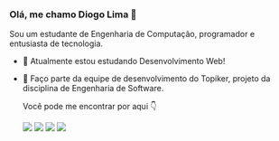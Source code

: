 ### Olá, me chamo Diogo Lima 👋


Sou um estudante de Engenharia de Computação, programador e entusiasta de tecnologia.

- 🌱 Atualmente estou estudando Desenvolvimento Web!

- 🔭 Faço parte da equipe de desenvolvimento do Topiker, projeto da disciplina de Engenharia de Software.

  Você pode me encontrar por aqui :point_down:
  <div>
  <a href = "https://www.instagram.com/__diogolimma/"><img src="https://img.shields.io/badge/Instagram-E4405F?style=for-the-badge&logo=instagram&logoColor=white"></a>
  <a href = "https://github.com/dioglima"><img src="https://img.shields.io/badge/GitHub-100000?style=for-the-badge&logo=github&logoColor=white"></a>
  <a href = "mailto:diogo.ll.lima08@gmail.com"><img src="https://img.shields.io/badge/Gmail-D14836?style=for-the-badge&logo=gmail&logoColor=white"></a>
  <a href = "https://www.linkedin.com/in/diogo-lima-92550b216/"><img src ="https://img.shields.io/badge/LinkedIn-0077B5?style=for-the-badge&logo=linkedin&logoColor=white"></a>
</div>


          
          
   
          
<!--
**dioglima/dioglima** is a ✨ _special_ ✨ repository because its `README.md` (this file) appears on your GitHub profile.

Here are some ideas to get you started:

- 🔭 I’m currently working on ...
- 🌱 I’m currently learning ...
- 👯 I’m looking to collaborate on ...
- 🤔 I’m looking for help with ...
- 💬 Ask me about ...
- 📫 How to reach me: ...
- 😄 Pronouns: ...
- ⚡ Fun fact: ...
-->
